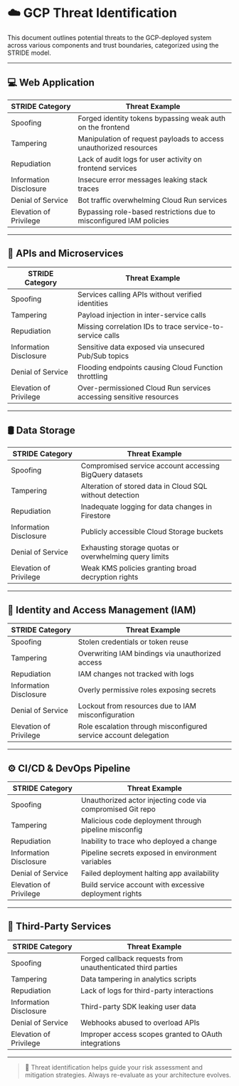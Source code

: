 # ☁️ GCP Threat Identification

This document outlines potential threats to the GCP-deployed system across various components and trust boundaries, categorized using the STRIDE model.

---

## 💻 Web Application

| STRIDE Category | Threat Example |
|----------------|----------------|
| Spoofing        | Forged identity tokens bypassing weak auth on the frontend |
| Tampering       | Manipulation of request payloads to access unauthorized resources |
| Repudiation     | Lack of audit logs for user activity on frontend services |
| Information Disclosure | Insecure error messages leaking stack traces |
| Denial of Service | Bot traffic overwhelming Cloud Run services |
| Elevation of Privilege | Bypassing role-based restrictions due to misconfigured IAM policies |

---

## 📡 APIs and Microservices

| STRIDE Category | Threat Example |
|----------------|----------------|
| Spoofing        | Services calling APIs without verified identities |
| Tampering       | Payload injection in inter-service calls |
| Repudiation     | Missing correlation IDs to trace service-to-service calls |
| Information Disclosure | Sensitive data exposed via unsecured Pub/Sub topics |
| Denial of Service | Flooding endpoints causing Cloud Function throttling |
| Elevation of Privilege | Over-permissioned Cloud Run services accessing sensitive resources |

---

## 🛢️ Data Storage

| STRIDE Category | Threat Example |
|----------------|----------------|
| Spoofing        | Compromised service account accessing BigQuery datasets |
| Tampering       | Alteration of stored data in Cloud SQL without detection |
| Repudiation     | Inadequate logging for data changes in Firestore |
| Information Disclosure | Publicly accessible Cloud Storage buckets |
| Denial of Service | Exhausting storage quotas or overwhelming query limits |
| Elevation of Privilege | Weak KMS policies granting broad decryption rights |

---

## 🔐 Identity and Access Management (IAM)

| STRIDE Category | Threat Example |
|----------------|----------------|
| Spoofing        | Stolen credentials or token reuse |
| Tampering       | Overwriting IAM bindings via unauthorized access |
| Repudiation     | IAM changes not tracked with logs |
| Information Disclosure | Overly permissive roles exposing secrets |
| Denial of Service | Lockout from resources due to IAM misconfiguration |
| Elevation of Privilege | Role escalation through misconfigured service account delegation |

---

## ⚙️ CI/CD & DevOps Pipeline

| STRIDE Category | Threat Example |
|----------------|----------------|
| Spoofing        | Unauthorized actor injecting code via compromised Git repo |
| Tampering       | Malicious code deployment through pipeline misconfig |
| Repudiation     | Inability to trace who deployed a change |
| Information Disclosure | Pipeline secrets exposed in environment variables |
| Denial of Service | Failed deployment halting app availability |
| Elevation of Privilege | Build service account with excessive deployment rights |

---

## 🔗 Third-Party Services

| STRIDE Category | Threat Example |
|----------------|----------------|
| Spoofing        | Forged callback requests from unauthenticated third parties |
| Tampering       | Data tampering in analytics scripts |
| Repudiation     | Lack of logs for third-party interactions |
| Information Disclosure | Third-party SDK leaking user data |
| Denial of Service | Webhooks abused to overload APIs |
| Elevation of Privilege | Improper access scopes granted to OAuth integrations |

---

> 📌 Threat identification helps guide your risk assessment and mitigation strategies. Always re-evaluate as your architecture evolves.
